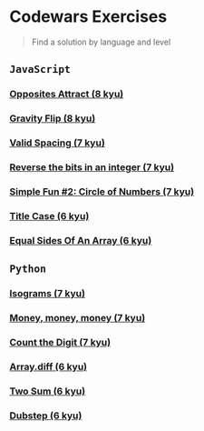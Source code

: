 # Codewars Exercises

> Find a solution by language and level

## `JavaScript`

### [Opposites Attract (8 kyu)](https://github.com/heraldofortuna/codewars-exercises/blob/main/JavaScript/opposites-attract.js)

### [Gravity Flip (8 kyu)](https://github.com/heraldofortuna/codewars-exercises/blob/main/JavaScript/gravity-flip.js)

### [Valid Spacing (7 kyu)](https://github.com/heraldofortuna/codewars-exercises/blob/main/JavaScript/valid-spacing.js)

### [Reverse the bits in an integer (7 kyu)](https://github.com/heraldofortuna/codewars-exercises/blob/main/JavaScript/reverse-bits-integer.js)

### [Simple Fun #2: Circle of Numbers (7 kyu)](https://github.com/heraldofortuna/codewars-exercises/blob/main/JavaScript/circle-of-numbers.js)

### [Title Case (6 kyu)](https://github.com/heraldofortuna/codewars-exercises/blob/main/JavaScript/title-case.js)

### [Equal Sides Of An Array (6 kyu)](https://github.com/heraldofortuna/codewars-exercises/blob/main/JavaScript/equal-sides-of-an-array.js)

## `Python`

### [Isograms (7 kyu)](https://github.com/heraldofortuna/codewars-exercises/blob/main/Python/isograms.py)

### [Money, money, money (7 kyu)](https://github.com/heraldofortuna/codewars-exercises/blob/main/Python/money-money-money.py)

### [Count the Digit (7 kyu)](https://github.com/heraldofortuna/codewars-exercises/blob/main/Python/count-the-digit.py)

### [Array.diff (6 kyu)](https://github.com/heraldofortuna/codewars-exercises/blob/main/Python/array-diff.py)

### [Two Sum (6 kyu)](https://github.com/heraldofortuna/codewars-exercises/blob/main/Python/two-sum.py)

### [Dubstep (6 kyu)](https://github.com/heraldofortuna/codewars-exercises/blob/main/Python/dubstep.py)
